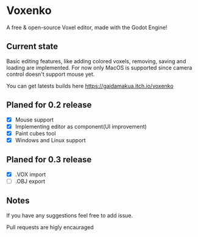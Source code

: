 # Voxenko
A free &amp; open-source Voxel editor, made with the Godot Engine! 

## Current state
Basic editing features, like adding colored voxels, removing, saving and loading are implemented.
For now only MacOS is supported since camera control doesn't support mouse yet.

You can get latests builds here https://gaidamakua.itch.io/voxenko

## Planed for 0.2 release
- [x] Mouse support
- [x] Implementing editor as component(UI improvement)
- [x] Paint cubes tool
- [x] Windows and Linux support

## Planed for 0.3 release
- [x] .VOX import
- [ ] .OBJ export

## Notes
If you have any suggestions feel free to add issue.

Pull requests are higly encauraged
